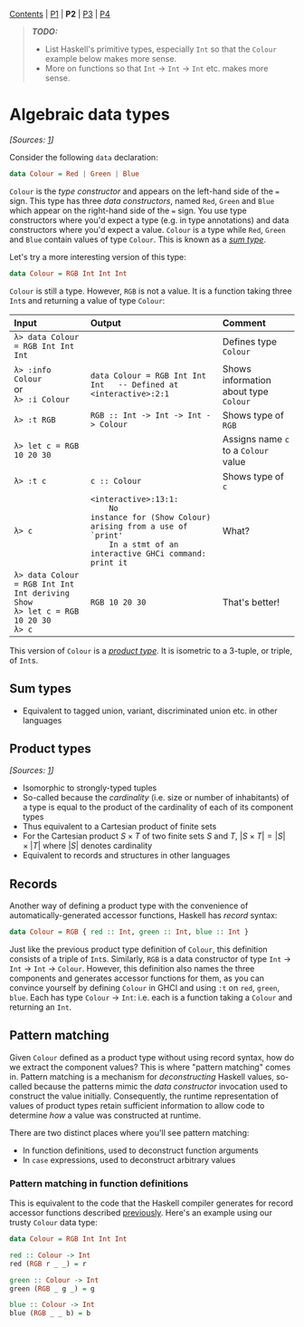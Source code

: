 [Contents](index.md) | [P1](part01.md) | **P2** | [P3](part03.md) | [P4](part04.md)

> ***TODO:***
>
> * List Haskell's primitive types, especially `Int` so that the `Colour` example below makes more sense.
>* More on functions so that `Int` $\rightarrow$ `Int` $\rightarrow$ `Int` etc. makes more sense.

# Algebraic data types

*[Sources: [1][datadecl]]*

Consider the following `data` declaration:

```haskell
data Colour = Red | Green | Blue
```

`Colour` is the _type constructor_ and appears on the left-hand side of the `=` sign. This type has three _data constructors_, named `Red`, `Green` and `Blue` which appear on the right-hand side of the `=` sign. You use type constructors where you'd expect a type (e.g. in type annotations) and data constructors where you'd expect a value. `Colour` is a type while `Red`, `Green` and `Blue` contain values of type `Colour`. This is known as a [_sum type_][taggedunion].

Let's try a more interesting version of this type:

```haskell
data Colour = RGB Int Int Int
```

`Colour` is still a type. However, `RGB` is not a value. It is a function taking three `Int`s and returning a value of type `Colour`:

Input                                     | Output                                                            | Comment
:-----------------------------------------|:------------------------------------------------------------------|:-------
`λ> data Colour = RGB Int Int Int`        |                                                                   | Defines type `Colour`
`λ> :info Colour`<br>or<br>`λ> :i Colour` | `data Colour = RGB Int Int Int   -- Defined at <interactive>:2:1` | Shows information about type `Colour`
`λ> :t RGB`                               | `RGB :: Int -> Int -> Int -> Colour`                              | Shows type of `RGB`
`λ> let c = RGB 10 20 30`                 |                                                                   | Assigns name `c` to a `Colour` value
`λ> :t c`                                 | `c :: Colour`                                                     | Shows type of `c`
`λ> c` | `<interactive>:13:1:`<br><code>&nbsp;&nbsp;&nbsp;&nbsp;No instance for (Show Colour) arising from a use of &#96;print'</code><br><code>&nbsp;&nbsp;&nbsp;&nbsp;In a stmt of an interactive GHCi command: print it</code> | What?
`λ> data Colour = RGB Int Int Int deriving Show`<br>`λ> let c = RGB 10 20 30`<br>`λ> c` | `RGB 10 20 30`      | That's better!

This version of `Colour` is a [_product type_][producttype]. It is isometric to a 3-tuple, or triple, of `Int`s.

## Sum types

* Equivalent to tagged union, variant, discriminated union etc. in other languages

## Product types

*[Sources: [1][cardinalityproof]]*

* Isomorphic to strongly-typed tuples
* So-called because the _cardinality_ (i.e. size or number of inhabitants) of a type is equal to the product of the cardinality of each of its component types
* Thus equivalent to a Cartesian product of finite sets
* For the Cartesian product $S \times T$ of two finite sets $S$ and $T$, $\left|{S \times T}\right| = \left|{S}\right| \times \left|{T}\right|$ where $\left|{S}\right|$ denotes cardinality
* Equivalent to records and structures in other languages

## <a name="recordsyntax"></a> Records

Another way of defining a product type with the convenience of automatically-generated accessor functions, Haskell has _record_ syntax:

```haskell
data Colour = RGB { red :: Int, green :: Int, blue :: Int }
```

Just like the previous product type definition of `Colour`, this definition consists of a triple of `Int`s. Similarly, `RGB` is a data constructor of type `Int` $\rightarrow$ `Int` $\rightarrow$ `Int` $\rightarrow$ `Colour`. However, this definition also names the three components and generates accessor functions for them, as you can convince yourself by defining `Colour` in GHCI and using `:t` on `red`, `green`, `blue`. Each has type `Colour` $\rightarrow$ `Int`: i.e. each is a function taking a `Colour` and returning an `Int`.

## Pattern matching

Given `Colour` defined as a product type without using record syntax, how do we extract the component values? This is where "pattern matching" comes in. Pattern matching is a mechanism for _deconstructing_ Haskell values, so-called because the patterns mimic the _data constructor_ invocation used to construct the value initially. Consequently, the runtime representation of values of product types retain sufficient information to allow code to determine _how_ a value was constructed at runtime.

There are two distinct places where you'll see pattern matching:

* In function definitions, used to deconstruct function arguments
* In `case` expressions, used to deconstruct arbitrary values

### Pattern matching in function definitions

This is equivalent to the code that the Haskell compiler generates for record accessor functions described [previously](#recordsyntax). Here's an example using our trusty `Colour` data type:

```haskell
data Colour = RGB Int Int Int

red :: Colour -> Int
red (RGB r _ _) = r

green :: Colour -> Int
green (RGB _ g _) = g

blue :: Colour -> Int
blue (RGB _ _ b) = b
```

[cardinalityproof]: https://proofwiki.org/wiki/Cardinality_of_Cartesian_Product
[datadecl]: http://stackoverflow.com/questions/18204308/haskell-type-vs-data-constructor
[producttype]: https://en.wikipedia.org/wiki/Product_type
[taggedunion]: https://en.wikipedia.org/wiki/Tagged_union
